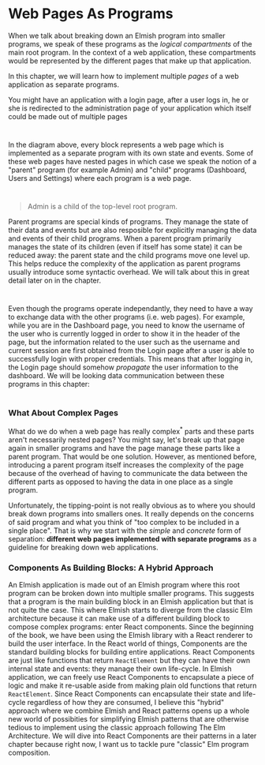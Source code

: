# Web Pages As Programs

When we talk about breaking down an Elmish program into smaller programs, we speak of these programs as the *logical compartments* of the main root program. In the context of a web application, these compartments would be represented by the different pages that make up that application.

In this chapter, we will learn how to implement multiple *pages* of a web application as separate programs.

You might have an application with a login page, after a user logs in, he or she is redirected to the administration page of your application which itself could be made out of multiple pages

<div style="margin-top: 40px; margin-bottom:40px;">
  <div style="margin: 0 auto; width:60%;">
    <resolved-image source="/images/scaling/example-app.png" />
  </div>
</div>

In the diagram above, every block represents a web page which is implemented as a separate program with its own state and events. Some of these web pages have nested pages in which case we speak the notion of a "parent" program (for example Admin) and "child" programs (Dashboard, Users and Settings) where each program is a web page.

<div style="margin-top: 40px; margin-bottom:40px;">
  <div style="margin: 0 auto; width:60%;">
    <resolved-image source="/images/scaling/parent-child.png" />
  </div>
</div>

> Admin is a child of the top-level root program.

Parent programs are special kinds of programs. They manage the state of their data and events but are also resposible for explicitly managing the data and events of their child programs. When a parent program primarily manages the state of its children (even if itself has some state) it can be reduced away: the parent state and the child programs move one level up. This helps reduce the complexity of the application as parent programs usually introduce some syntactic overhead. We will talk about this in great detail later on in the chapter.

<div style="margin-top: 40px; margin-bottom:40px;">
  <div style="margin: 0 auto; width:60%;">
    <resolved-image source="/images/scaling/simplified-app.png" />
  </div>
</div>

Even though the programs operate independantly, they need to have a way to exchange data with the other programs (i.e. web pages). For example, while you are in the Dashboard page, you need to know the username of the user who is currently logged in order to show it in the header of the page, but the information related to the user such as the username and current session are first obtained from the Login page after a user is able to successfully login with proper credentials. This means that after logging in, the Login page should somehow *propagate* the user information to the dashboard. We will be looking data communication between these programs in this chapter:

<div style="margin-top: 40px; margin-bottom:40px;">
  <div style="margin: 0 auto; width:60%;">
    <resolved-image source="/images/scaling/fable-pages-overview.png" />
  </div>
</div>

### What About Complex Pages

What do we do when a web page has really complex<sup>*</sup> parts and these parts aren't necessarily nested pages? You might say, let's break up that page again in smaller programs and have the page manage these parts like a parent program. That would be one solution. However, as mentioned before, introducing a parent program itself increases the complexity of the page because of the overhead of having to communicate the data between the different parts as opposed to having the data in one place as a single program.

Unfortunately, the tipping-point is not really obvious as to where you should break down programs into smallers ones. It really depends on the concerns of said program and what you think of "too complex to be included in a single place". That is why we start with the *simple* and *concrete* form of separation: **different web pages implemented with separate programs** as a guideline for breaking down web applications.

### Components As Building Blocks: A Hybrid Approach

An Elmish application is made out of an Elmish program where this root program can be broken down into multiple smaller programs. This suggests that a program is the main building block in an Elmish application but that is not quite the case. This where Elmish starts to diverge from the classic Elm architecture because it can make use of a different building block to compose complex programs: enter React components. Since the beginning of the book, we have been using the Elmish library with a React renderer to build the user interface. In the React world of things, Components are the standard building blocks for building entire applications. React Components are just like functions that return `ReactElement` but they can have their own internal state and events: they manage their own life-cycle. In Elmish application, we can freely use React Components to encapsulate a piece of logic and make it re-usable aside from making plain old functions that return `ReactElement`. Since React Components can encapsulate their state and life-cycle regardless of how they are consumed, I believe this "hybrid" approach where we combine Elmish and React patterns opens up a whole new world of possibities for simplifying Elmish patterns that are otherwise tedious to implement using the classic approach following The Elm Architecture. We will dive into React Components are their patterns in a later chapter because right now, I want us to tackle pure "classic" Elm program composition.